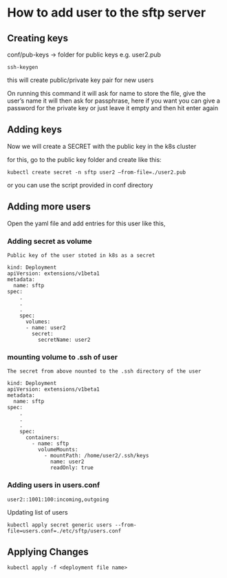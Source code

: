 # How to add user to the sftp server

## Creating keys

conf/pub-keys -> folder for public keys e.g. user2.pub
```
ssh-keygen
``` 
this will create public/private key pair for new users

On running this command it will ask for name to store the file, give the user’s name
it will then ask for passphrase, here if you want you can give a password for the private key or just leave it empty and then hit enter again

## Adding keys

Now we will create a SECRET with the public key in the k8s cluster

for this, go to the public key folder and create like this:
```
kubectl create secret -n sftp user2 –from-file=./user2.pub
```

or you can use the script provided in conf directory

## Adding more users

Open the yaml file and add entries for this user like this,
### Adding secret as volume 

`Public key of the user stoted in k8s as a secret`
```
kind: Deployment
apiVersion: extensions/v1beta1
metadata:
  name: sftp
spec:
    .
    .
    .
    spec:
      volumes:
      - name: user2
        secret:
          secretName: user2
```
### mounting volume to .ssh of user
`The secret from above nounted to the .ssh directory of the user`
```
kind: Deployment
apiVersion: extensions/v1beta1
metadata:
  name: sftp
spec:
    .
    .
    .
    spec:          
      containers:
        - name: sftp
          volumeMounts:
            - mountPath: /home/user2/.ssh/keys
              name: user2
              readOnly: true              
```

### Adding users in users.conf
```
user2::1001:100:incoming,outgoing
```
Updating list of users
```
kubectl apply secret generic users --from-file=users.conf=./etc/sftp/users.conf
```

## Applying Changes

```
kubectl apply -f <deployment file name>
```
